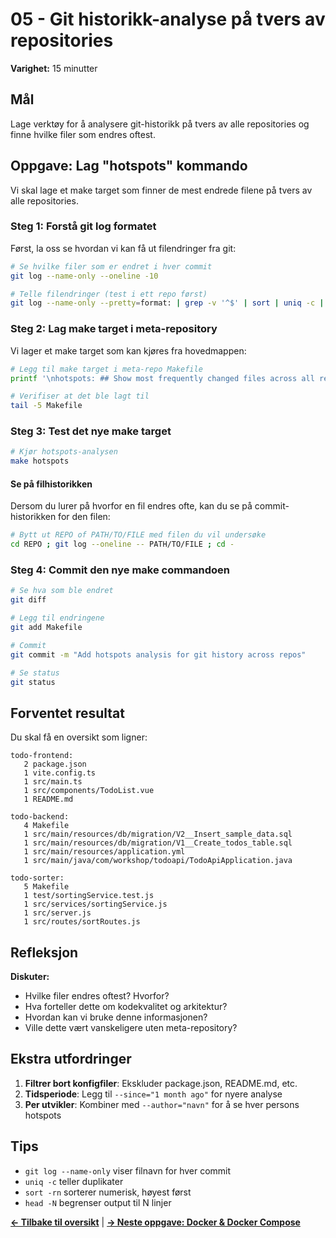 # 05 - Git historikk-analyse på tvers av repositories

**Varighet:** 15 minutter

## Mål

Lage verktøy for å analysere git-historikk på tvers av alle repositories og finne hvilke filer som endres oftest.

## Oppgave: Lag "hotspots" kommando

Vi skal lage et make target som finner de mest endrede filene på tvers av alle repositories.

### Steg 1: Forstå git log formatet

Først, la oss se hvordan vi kan få ut filendringer fra git:

```bash
# Se hvilke filer som er endret i hver commit
git log --name-only --oneline -10

# Telle filendringer (test i ett repo først)
git log --name-only --pretty=format: | grep -v '^$' | sort | uniq -c | sort -rn | head -10
```

### Steg 2: Lag make target i meta-repository

Vi lager et make target som kan kjøres fra hovedmappen:

```bash
# Legg til make target i meta-repo Makefile
printf '\nhotspots: ## Show most frequently changed files across all repos\n\t@meta exec "git log --name-only --pretty=format: | grep -Ev \"^$$\" | sort | uniq -c | sort -rn | head -5"\n' >> Makefile

# Verifiser at det ble lagt til
tail -5 Makefile
```

### Steg 3: Test det nye make target

```bash
# Kjør hotspots-analysen
make hotspots

```

#### Se på filhistorikken

Dersom du lurer på hvorfor en fil endres ofte, kan du se på commit-historikken for den filen:

```bash
# Bytt ut REPO of PATH/TO/FILE med filen du vil undersøke
cd REPO ; git log --oneline -- PATH/TO/FILE ; cd - 
```

### Steg 4: Commit den nye make commandoen

```bash
# Se hva som ble endret
git diff

# Legg til endringene
git add Makefile

# Commit 
git commit -m "Add hotspots analysis for git history across repos"

# Se status
git status
```

## Forventet resultat

Du skal få en oversikt som ligner:

```
todo-frontend:
   2 package.json
   1 vite.config.ts
   1 src/main.ts
   1 src/components/TodoList.vue
   1 README.md

todo-backend:
   4 Makefile
   1 src/main/resources/db/migration/V2__Insert_sample_data.sql
   1 src/main/resources/db/migration/V1__Create_todos_table.sql
   1 src/main/resources/application.yml
   1 src/main/java/com/workshop/todoapi/TodoApiApplication.java

todo-sorter:
   5 Makefile
   1 test/sortingService.test.js
   1 src/services/sortingService.js
   1 src/server.js
   1 src/routes/sortRoutes.js
```


## Refleksjon

**Diskuter:**
- Hvilke filer endres oftest? Hvorfor?
- Hva forteller dette om kodekvalitet og arkitektur?
- Hvordan kan vi bruke denne informasjonen?
- Ville dette vært vanskeligere uten meta-repository?

## Ekstra utfordringer

1. **Filtrer bort konfigfiler**: Ekskluder package.json, README.md, etc.
2. **Tidsperiode**: Legg til `--since="1 month ago"` for nyere analyse
3. **Per utvikler**: Kombiner med `--author="navn"` for å se hver persons hotspots

## Tips

- `git log --name-only` viser filnavn for hver commit
- `uniq -c` teller duplikater
- `sort -rn` sorterer numerisk, høyest først
- `head -N` begrenser output til N linjer

**[← Tilbake til oversikt](../)** | **[→ Neste oppgave: Docker & Docker Compose](../06-dockered/)**
